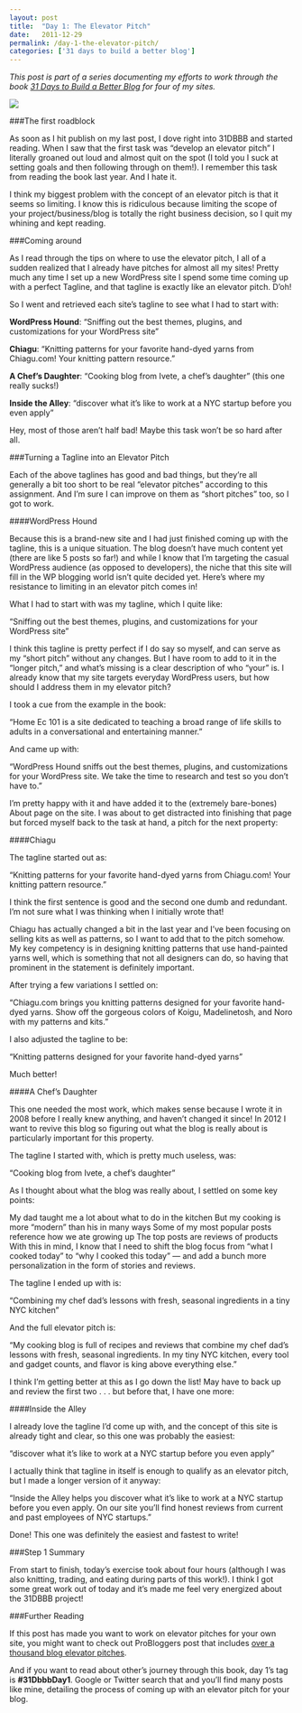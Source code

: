 ```yaml
---
layout: post
title:  "Day 1: The Elevator Pitch"
date:   2011-12-29
permalink: /day-1-the-elevator-pitch/
categories: ['31 days to build a better blog']
---
```


*This post is part of a series documenting my efforts to work through the book [31 Days to Build a Better Blog](http://www.problogger.net/31dbbb-workbook/) for four of my sites.*

<img src="{{ site.baseurl }}/images/pitching.jpg" class="post-thumb alignleft">

###The first roadblock

As soon as I hit publish on my last post, I dove right into 31DBBB and started reading. When I saw that the first task was “develop an elevator pitch” I literally groaned out loud and almost quit on the spot (I told you I suck at setting goals and then following through on them!). I remember this task from reading the book last year. And I hate it.

I think my biggest problem with the concept of an elevator pitch is that it seems so limiting. I know this is ridiculous because limiting the scope of your project/business/blog is totally the right business decision, so I quit my whining and kept reading.

###Coming around

As I read through the tips on where to use the elevator pitch, I all of a sudden realized that I already have pitches for almost all my sites! Pretty much any time I set up a new WordPress site I spend some time coming up with a perfect Tagline, and that tagline is exactly like an elevator pitch. D’oh!

So I went and retrieved each site’s tagline to see what I had to start with:

**WordPress Hound**: “Sniffing out the best themes, plugins, and customizations for your WordPress site”

**Chiagu**: “Knitting patterns for your favorite hand-dyed yarns from Chiagu.com! Your knitting pattern resource.”

**A Chef’s Daughter**: “Cooking blog from Ivete, a chef’s daughter” (this one really sucks!)

**Inside the Alley**: “discover what it’s like to work at a NYC startup before you even apply”

Hey, most of those aren’t half bad! Maybe this task won’t be so hard after all.

###Turning a Tagline into an Elevator Pitch

Each of the above taglines has good and bad things, but they’re all generally a bit too short to be real “elevator pitches” according to this assignment. And I’m sure I can improve on them as “short pitches” too, so I got to work.

####WordPress Hound

Because this is a brand-new site and I had just finished coming up with the tagline, this is a unique situation. The blog doesn’t have much content yet (there are like 5 posts so far!) and while I know that I’m targeting the casual WordPress audience (as opposed to developers), the niche that this site will fill in the WP blogging world isn’t quite decided yet. Here’s where my resistance to limiting in an elevator pitch comes in!

What I had to start with was my tagline, which I quite like:

“Sniffing out the best themes, plugins, and customizations for your WordPress site”

I think this tagline is pretty perfect if I do say so myself, and can serve as my “short pitch” without any changes. But I have room to add to it in the “longer pitch,” and what’s missing is a clear description of who “your” is. I already know that my site targets everyday WordPress users, but how should I address them in my elevator pitch?

I took a cue from the example in the book:

“Home Ec 101 is a site dedicated to teaching a broad range of life skills to adults in a conversational and entertaining manner.”

And came up with:

“WordPress Hound sniffs out the best themes, plugins, and customizations for your WordPress site. We take the time to research and test so you don’t have to.”

I’m pretty happy with it and have added it to the (extremely bare-bones) About page on the site. I was about to get distracted into finishing that page but forced myself back to the task at hand, a pitch for the next property:

####Chiagu

The tagline started out as:

“Knitting patterns for your favorite hand-dyed yarns from Chiagu.com! Your knitting pattern resource.”

I think the first sentence is good and the second one dumb and redundant. I’m not sure what I was thinking when I initially wrote that!

Chiagu has actually changed a bit in the last year and I’ve been focusing on selling kits as well as patterns, so I want to add that to the pitch somehow. My key competency is in designing knitting patterns that use hand-painted yarns well, which is something that not all designers can do, so having that prominent in the statement is definitely important.

After trying a few variations I settled on:

“Chiagu.com brings you knitting patterns designed for your favorite hand-dyed yarns. Show off the gorgeous colors of Koigu, Madelinetosh, and Noro with my patterns and kits.”

I also adjusted the tagline to be:

“Knitting patterns designed for your favorite hand-dyed yarns”

Much better!

####A Chef’s Daughter

This one needed the most work, which makes sense because I wrote it in 2008 before I really knew anything, and haven’t changed it since! In 2012 I want to revive this blog so figuring out what the blog is really about is particularly important for this property.

The tagline I started with, which is pretty much useless, was:

“Cooking blog from Ivete, a chef’s daughter”

As I thought about what the blog was really about, I settled on some key points:

My dad taught me a lot about what to do in the kitchen
But my cooking is more “modern” than his in many ways
Some of my most popular posts reference how we ate growing up
The top posts are reviews of products
With this in mind, I know that I need to shift the blog focus from “what I cooked today” to “why I cooked this today” — and add a bunch more personalization in the form of stories and reviews.

The tagline I ended up with is:

“Combining my chef dad’s lessons with fresh, seasonal ingredients in a tiny NYC kitchen”

And the full elevator pitch is:

“My cooking blog is full of recipes and reviews that combine my chef dad’s lessons with fresh, seasonal ingredients. In my tiny NYC kitchen, every tool and gadget counts, and flavor is king above everything else.”

I think I’m getting better at this as I go down the list! May have to back up and review the first two . . . but before that, I have one more:

####Inside the Alley

I already love the tagline I’d come up with, and the concept of this site is already tight and clear, so this one was probably the easiest:

“discover what it’s like to work at a NYC startup before you even apply”

I actually think that tagline in itself is enough to qualify as an elevator pitch, but I made a longer version of it anyway:

“Inside the Alley helps you discover what it’s like to work at a NYC startup before you even apply. On our site you’ll find honest reviews from current and past employees of NYC startups.”

Done! This one was definitely the easiest and fastest to write!

###Step 1 Summary

From start to finish, today’s exercise took about four hours (although I was also knitting, trading, and eating during parts of this work!). I think I got some great work out of today and it’s made me feel very energized about the 31DBBB project!

###Further Reading

If this post has made you want to work on elevator pitches for your own site, you might want to check out ProBloggers post that includes [over a thousand blog elevator pitches](http://www.problogger.net/archives/2008/10/28/reflections-on-48-hours-of-inviting-readers-to-comment-spam-my-blog/).

And if you want to read about other’s journey through this book, day 1’s tag is **#31DbbbDay1**. Google or Twitter search that and you’ll find many posts like mine, detailing the process of coming up with an elevator pitch for your blog.